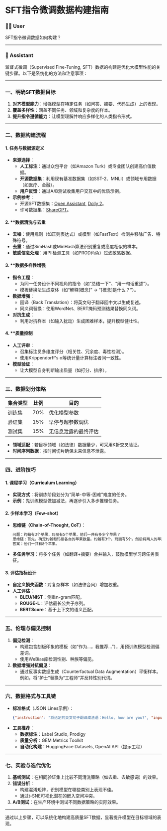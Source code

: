 # SFT指令微调数据构建指南

### 🧑‍💻 User

SFT指令微调数据如何构建？

---

### 🤖 Assistant

监督式微调（Supervised Fine-Tuning, SFT）数据的构建是优化大模型性能的关键步骤。以下是系统化的方法和注意事项：

---

### 一、明确SFT数据目标
1. **对齐模型能力**：增强模型在特定任务（如问答、摘要、代码生成）上的表现。
2. **覆盖多样性**：涵盖不同任务、领域和复杂度的样本。
3. **提升指令遵循能力**：让模型理解并响应多样化的人类指令形式。

---

### 二、数据构建流程

#### 1. **任务与数据源定义**
   - **来源选择**：
     - **人工标注**：通过众包平台（如Amazon Turk）或专业团队创建高价值数据。
     - **开源数据集**：利用现有基准数据集（如SST-2、MNLI）或领域专用数据（如医疗、金融）。
     - **用户反馈**：通过A/B测试收集用户交互中的优质示例。
   - **示例参考**：
     - 开源SFT数据集：[Open Assistant](https://open-assistant.io/), [Dolly 2](https://www.databricks.com/blog/2023/04/12/dolly-2-0-instruction-tuned-everyday-language-model)。
     - 许可数据集：[ShareGPT](https://sharegpt.com/)。

#### 2. **数据清洗与去重
   - **去噪**：使用规则（如正则表达式）或模型（如FastText）检测并移除广告、特殊符号。
   - **去重**：通过SimHash或MinHash算法识别重复或高度相似的样本。
   - **敏感信息处理**：用PII检测工具（如PROD角色）过滤敏感数据。

#### 3. **数据多样性增强
   - **指令工程**：
     - 为同一任务设计不同视角的指令（如“总结一下”、“用一句话重述”）。
     - 模板替换法生成变体（如“解释[概念]” → “[概念]是什么？”）。
   - **数据增强**：
     - 回译（Back Translation）：将英文句子翻译回中文以生成复述。
     - 同义词替换：使用WordNet、BERT掩码预测结果替换同义词。
   - **对抗生成**：
     - 利用对抗样本（如输入扰动）生成困难样本，提升模型健壮性。

#### 4. **质量控制
   - **人工评审**：
     - 召集标注员多维度评分（相关性、冗余度、毒性检测）。
     - 使用Krippendorff's α等统计量计算标注者间一致性。
   - **模型验证**：
     - 让大模型自身判断输出质量（如打分、排序）。

---

### 三、数据划分策略
| 集合类型 | 比例 | 目的 |
|----------|------|------|
| 训练集 | 70%  | 优化模型参数 |
| 验证集 | 15%  | 早停与超参数调优 |
| 测试集 | 15%  | 无信息泄露的最终评估 |

- **领域适配**：若目标领域（如法律）数据量少，可采用K折交叉验证。
- **时间序列数据**：按时间切片确保未来信息不泄露。

---

### 四、进阶技巧

#### 1. **课程学习（Curriculum Learning）**
   - **实现方式**：将训练阶段划分为“简单-中等-困难”难度的任务。
   - **示例**：先训练模型做加减法，再逐步引入多步推理任务。

#### 2. **少样本学习（Few-shot）**
   - **思维链（Chain-of-Thought, CoT）**：
     ```markdown
     问题：约翰有3个苹果，玛丽有5个苹果，他们一共有多少个苹果？
     思维链：首先，确定约翰和玛丽各自的苹果数量。约翰有3个，玛丽有5个。然后将两人的苹果数量相加。3 + 5 = 8。所以他们一共有8个苹果。
     答案：他们一共有8个苹果。
     ```
   - **多任务学习**：将多个任务（如翻译+摘要）合并输入，鼓励模型学习跨任务表征。

#### 3. **评估指标设计**
   - **自定义损失函数**：对复杂样本（如法律合同）增加权重。
   - **人工评估**：
     - **BLEU/NIST**：侧重n-gram匹配。
     - **ROUGE-L**：评估最长公共子序列。
     - **BERTScore**：基于上下文的语义匹配。

---

### 五、伦理与偏见控制
1. **偏见检测**：
   - 构建包含刻板印象的模板（如“作为...，我推荐...”），用预训练模型检测偏差词。
   - 使用WeBias库检测性别、种族等偏见。
2. **数据增强对抗偏见**：
   - 通过反事实数据生成（Counterfactual Data Augmentation）平衡样本。例如，将“护士”替换为“工程师”并反转性别代词。

---

### 六、数据格式与工具链
- **标准格式**（JSON Lines示例）：
  ```json
  {"instruction": "将给定的英文句子翻译成法语：Hello, how are you?", "input": "Hello, how are you?", "output": "Bonjour, comment ça va ?"}
  ```
- **工具推荐**：
  - **数据标注**：Label Studio, Prodigy
  - **质量分析**：GEM Metrics Toolkit
  - **自动化构建**：HuggingFace Datasets, OpenAI API（提示工程）

---

### 七、实验与迭代优化
1. **基线测试**：在相同验证集上比较不同清洗策略（如去重、去敏感词）的效果。
2. **错误分析**：
   - 构建混淆矩阵，识别模型在哪些类别上表现不佳。
   - 通过t-SNE可视化潜在的嵌入空间冲突。
3. **A/B测试**：在生产环境中测试不同数据策略的实际效果。

---

通过以上步骤，可以系统化地构建高质量SFT数据，显著提升模型在目标领域的表现。